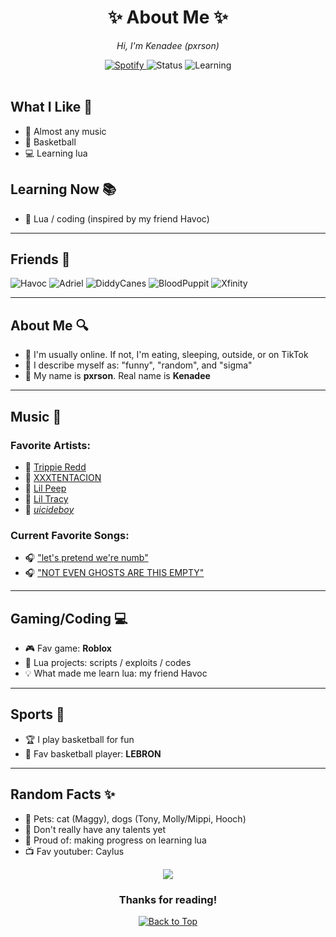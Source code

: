 <div align="center">
  <h1>✨ About Me ✨</h1>
  <p><em>Hi, I'm Kenadee (pxrson)</em></p>
  
  <a href="https://open.spotify.com/user/31semjzsclnnsulnm44bvzyeokcu?si=8e9fd303e7844bb4">
    <img src="https://img.shields.io/badge/Spotify-My_Music-1DB954?style=for-the-badge&logo=spotify&logoColor=white" alt="Spotify"/>
  </a>
  <img src="https://img.shields.io/badge/Status-Usually_Online-4CAF50?style=for-the-badge" alt="Status"/>
  <img src="https://img.shields.io/badge/Learning-Lua-2C2D72?style=for-the-badge&logo=lua&logoColor=white" alt="Learning"/>
</div>

<br>

## What I Like 💭
- 🎵 Almost any music
- 🏀 Basketball
- 💻 Learning lua

## Learning Now 📚
- 🧠 Lua / coding (inspired by my friend Havoc)

<hr>

## Friends 👥

<div>
  <img src="https://img.shields.io/badge/Havoc-BESTIE-FF6B6B?style=flat-square" alt="Havoc"/>
  <img src="https://img.shields.io/badge/Adriel-adriel.p3-4ECDC4?style=flat-square" alt="Adriel"/>
  <img src="https://img.shields.io/badge/DiddyCanes-kingcanes-FFC107?style=flat-square" alt="DiddyCanes"/>
  <img src="https://img.shields.io/badge/BloodPuppit-Unc-9C27B0?style=flat-square" alt="BloodPuppit"/>
  <img src="https://img.shields.io/badge/Xfinity-not.oxy.cc-3F51B5?style=flat-square" alt="Xfinity"/>
</div>

<hr>

## About Me 🔍
- 🌟 I'm usually online. If not, I'm eating, sleeping, outside, or on TikTok
- 💯 I describe myself as: "funny", "random", and "sigma"
- 👤 My name is **pxrson**. Real name is **Kenadee**

<hr>

## Music 🎵
### Favorite Artists:
- 🎤 [Trippie Redd](https://open.spotify.com/artist/6Xgp2XMz1fhVYe7i6yNAax?si=tbJeVHO4S9iqrnMLil4aJw) 
- 🎤 [XXXTENTACION](https://open.spotify.com/artist/15UsOTVnJzReFVN1VCnxy4?si=Xn5PzQQiSzShIK2LhRCCqw)
- 🎤 [Lil Peep](https://open.spotify.com/artist/2kCcBybjl3SAtIcwdWpUe3?si=PGMxzpR1TLO_oqfklw2smQ)
- 🎤 [Lil Tracy](https://open.spotify.com/artist/5g63iWaMJ2UrkZMkCC8dMi?si=DenM1om_TiyFIec-FJCkJw)
- 🎤 [$uicideboy$](https://open.spotify.com/artist/1VPmR4DJC1PlOtd0IADAO0?si=H69e54wmRmajA7x5ae1vzg)

### Current Favorite Songs:
- 🎧 ["let's pretend we're numb"](https://open.spotify.com/track/4VOLwHXIrB5zktV7prPeOW?si=5f1f36bf5a6748bb)
- 🎧 ["NOT EVEN GHOSTS ARE THIS EMPTY"](https://open.spotify.com/track/7rzNKooM3JrKVT40fR22HI?si=56f6a9fec3754ef0)

<hr>

## Gaming/Coding 💻
- 🎮 Fav game: **Roblox**
- 🚀 Lua projects: scripts / exploits / codes
- 💡 What made me learn lua: my friend Havoc

<hr>

## Sports 🏀
- 🏆 I play basketball for fun
- 👑 Fav basketball player: **LEBRON**

<hr>

## Random Facts ✨
- 🐾 Pets: cat (Maggy), dogs (Tony, Molly/Mippi, Hooch)
- 🌱 Don't really have any talents yet
- 🏅 Proud of: making progress on learning lua
- 📺 Fav youtuber: Caylus

<div align="center">
  <img src="https://capsule-render.vercel.app/api?type=waving&color=gradient&height=80&section=footer"/>
  <h3>Thanks for reading!</h3>
  <a href="#top">
    <img src="https://img.shields.io/badge/Back_to_Top-↑-blue?style=flat-square" alt="Back to Top">
  </a>
</div>
